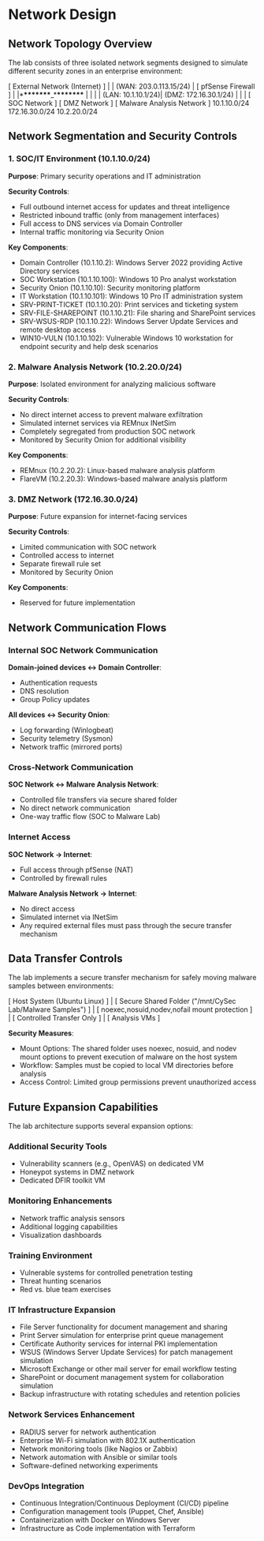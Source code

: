 # Network Design

## Network Topology Overview

The lab consists of three isolated network segments designed to simulate different security zones in an enterprise environment:

[ External Network (Internet) ]
|
| (WAN: 203.0.113.15/24)
|
[ pfSense Firewall ]
|
|\***\*\*\*\*\*\*\***\_\***\*\*\*\*\*\*\***
| | |
| (LAN: 10.1.10.1/24)| (DMZ: 172.16.30.1/24)
| | |
[ SOC Network ] [ DMZ Network ] [ Malware Analysis Network ]
10.1.10.0/24 172.16.30.0/24 10.2.20.0/24

## Network Segmentation and Security Controls

### 1. SOC/IT Environment (10.1.10.0/24)

**Purpose**: Primary security operations and IT administration

**Security Controls**:

- Full outbound internet access for updates and threat intelligence
- Restricted inbound traffic (only from management interfaces)
- Full access to DNS services via Domain Controller
- Internal traffic monitoring via Security Onion

**Key Components**:

- Domain Controller (10.1.10.2): Windows Server 2022 providing Active Directory services
- SOC Workstation (10.1.10.100): Windows 10 Pro analyst workstation
- Security Onion (10.1.10.10): Security monitoring platform
- IT Workstation (10.1.10.101): Windows 10 Pro IT administration system
- SRV-PRINT-TICKET (10.1.10.20): Print services and ticketing system
- SRV-FILE-SHAREPOINT (10.1.10.21): File sharing and SharePoint services
- SRV-WSUS-RDP (10.1.10.22): Windows Server Update Services and remote desktop access
- WIN10-VULN (10.1.10.102): Vulnerable Windows 10 workstation for endpoint security and help desk scenarios

### 2. Malware Analysis Network (10.2.20.0/24)

**Purpose**: Isolated environment for analyzing malicious software

**Security Controls**:

- No direct internet access to prevent malware exfiltration
- Simulated internet services via REMnux INetSim
- Completely segregated from production SOC network
- Monitored by Security Onion for additional visibility

**Key Components**:

- REMnux (10.2.20.2): Linux-based malware analysis platform
- FlareVM (10.2.20.3): Windows-based malware analysis platform

### 3. DMZ Network (172.16.30.0/24)

**Purpose**: Future expansion for internet-facing services

**Security Controls**:

- Limited communication with SOC network
- Controlled access to internet
- Separate firewall rule set
- Monitored by Security Onion

**Key Components**:

- Reserved for future implementation

## Network Communication Flows

### Internal SOC Network Communication

**Domain-joined devices ↔ Domain Controller**:

- Authentication requests
- DNS resolution
- Group Policy updates

**All devices ↔ Security Onion**:

- Log forwarding (Winlogbeat)
- Security telemetry (Sysmon)
- Network traffic (mirrored ports)

### Cross-Network Communication

**SOC Network ↔ Malware Analysis Network**:

- Controlled file transfers via secure shared folder
- No direct network communication
- One-way traffic flow (SOC to Malware Lab)

### Internet Access

**SOC Network → Internet**:

- Full access through pfSense (NAT)
- Controlled by firewall rules

**Malware Analysis Network → Internet**:

- No direct access
- Simulated internet via INetSim
- Any required external files must pass through the secure transfer mechanism

## Data Transfer Controls

The lab implements a secure transfer mechanism for safely moving malware samples between environments:

[ Host System (Ubuntu Linux) ]
|
[ Secure Shared Folder ("/mnt/CySec Lab/Malware Samples") ]
|
[ noexec,nosuid,nodev,nofail mount protection ]
|
[ Controlled Transfer Only ]
|
[ Analysis VMs ]

**Security Measures**:

- Mount Options: The shared folder uses noexec, nosuid, and nodev mount options to prevent execution of malware on the host system
- Workflow: Samples must be copied to local VM directories before analysis
- Access Control: Limited group permissions prevent unauthorized access

## Future Expansion Capabilities

The lab architecture supports several expansion options:

### Additional Security Tools

- Vulnerability scanners (e.g., OpenVAS) on dedicated VM
- Honeypot systems in DMZ network
- Dedicated DFIR toolkit VM

### Monitoring Enhancements

- Network traffic analysis sensors
- Additional logging capabilities
- Visualization dashboards

### Training Environment

- Vulnerable systems for controlled penetration testing
- Threat hunting scenarios
- Red vs. blue team exercises

### IT Infrastructure Expansion

- File Server functionality for document management and sharing
- Print Server simulation for enterprise print queue management
- Certificate Authority services for internal PKI implementation
- WSUS (Windows Server Update Services) for patch management simulation
- Microsoft Exchange or other mail server for email workflow testing
- SharePoint or document management system for collaboration simulation
- Backup infrastructure with rotating schedules and retention policies

### Network Services Enhancement

- RADIUS server for network authentication
- Enterprise Wi-Fi simulation with 802.1X authentication
- Network monitoring tools (like Nagios or Zabbix)
- Network automation with Ansible or similar tools
- Software-defined networking experiments

### DevOps Integration

- Continuous Integration/Continuous Deployment (CI/CD) pipeline
- Configuration management tools (Puppet, Chef, Ansible)
- Containerization with Docker on Windows Server
- Infrastructure as Code implementation with Terraform
